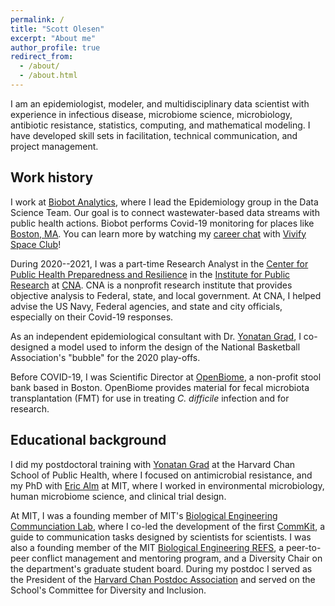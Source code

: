 ```yaml
---
permalink: /
title: "Scott Olesen"
excerpt: "About me"
author_profile: true
redirect_from:
  - /about/
  - /about.html
---
```


I am an epidemiologist, modeler, and multidisciplinary data scientist with
experience in infectious disease, microbiome science, microbiology, antibiotic
resistance, statistics, computing, and mathematical modeling. I have developed
skill sets in facilitation, technical communication, and project management.

## Work history

I work at [Biobot Analytics](https://www.biobot.io), where I lead the Epidemiology
group in the Data Science Team. Our goal is to
connect wastewater-based data streams with public health
actions. Biobot performs Covid-19 monitoring for places
like [Boston, MA](https://www.mwra.com/biobot/biobotdata.htm). You can learn more
by watching my [career chat](https://www.youtube.com/watch?v=S8_Dd8RIKvo)
with [Vivify Space Club](https://www.vivifystem.com/space-club)!

During 2020--2021, I was a part-time Research Analyst in the [Center for Public Health
Preparedness and Resilience](https://www.cna.org/centers/ipr/phpr/) in the
[Institute for Public Research](https://www.cna.org/centers/ipr/) at
[CNA](https://www.cna.org/). CNA is a nonprofit research institute that
provides objective analysis to Federal, state, and local government. At CNA,
I helped advise the US Navy, Federal agencies, and state and city
officials, especially on their Covid-19 responses.

As an independent epidemiological consultant with Dr. [Yonatan
Grad](https://www.hsph.harvard.edu/yonatan-grad/), I co-designed a model used
to inform the design of the National Basketball Association's "bubble"
for the 2020 play-offs.

Before COVID-19, I was Scientific Director at
[OpenBiome](http://www.openbiome.org), a non-profit stool bank based in
Boston. OpenBiome provides material for fecal microbiota transplantation
(FMT) for use in treating *C. difficile* infection and for research.

## Educational background

I did my postdoctoral training with [Yonatan
Grad](https://www.hsph.harvard.edu/yonatan-grad/) at the Harvard Chan School
of Public Health, where I focused on antimicrobial resistance, and my PhD
with [Eric Alm](http://almlab.mit.edu/) at MIT, where I worked in
environmental microbiology, human microbiome science, and clinical trial
design.

At MIT, I was a founding member of MIT's [Biological Engineering
Communciation Lab](http://bewritinglab.mit.edu/), where I co-led the
development of the first [CommKit](http://mitcommlab.mit.edu/be/), a guide to
communication tasks designed by scientists for scientists. I was also a
founding member of the MIT [Biological Engineering REFS](http://berefs.com/),
a peer-to-peer conflict management and mentoring program, and a Diversity
Chair on the department's graduate student board. During my postdoc I served
as the President of the [Harvard Chan Postdoc
Association](http://hsph.me/pda) and served on the School's Committee for
Diversity and Inclusion.
